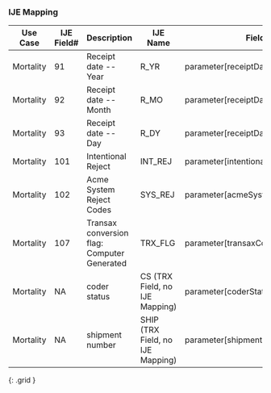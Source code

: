 ### IJE Mapping

| **Use Case** |  **IJE Field#**   |  **Description**  | **IJE Name**  |  **Field**  |  **Type**  | **Value Set**  |
| :---------: | --------------- | ------------ | ------------- | ---------- | ---------- | -------------- |
| Mortality | 91 | Receipt date -- Year | R_YR | parameter[receiptDate].value |date |See [PartialDatesAndTimes] |
| Mortality | 92 | Receipt date -- Month | R_MO | parameter[receiptDate].value |date |See [PartialDatesAndTimes] |
| Mortality | 93 | Receipt date -- Day | R_DY | parameter[receiptDate].value |date |See [PartialDatesAndTimes] |
| Mortality | 101 | Intentional Reject  | INT_REJ | parameter[intentionalReject].value |codeable |[IntentionalRejectVS] |
| Mortality | 102 | Acme System Reject Codes | SYS_REJ | parameter[acmeSystemReject].value  |codeable |[ACMESystemRejectVS] |
| Mortality | 107 | Transax conversion flag: Computer Generated | TRX_FLG | parameter[transaxConversion].value  |codeable |[TransaxConversionVS] |
| Mortality | NA | coder status  | CS (TRX Field, no IJE Mapping) | parameter[coderStatus].value |integer |- |
| Mortality | NA | shipment number  | SHIP (TRX Field, no IJE Mapping) | parameter[shipmentNumber].value |string |- |
{: .grid }
